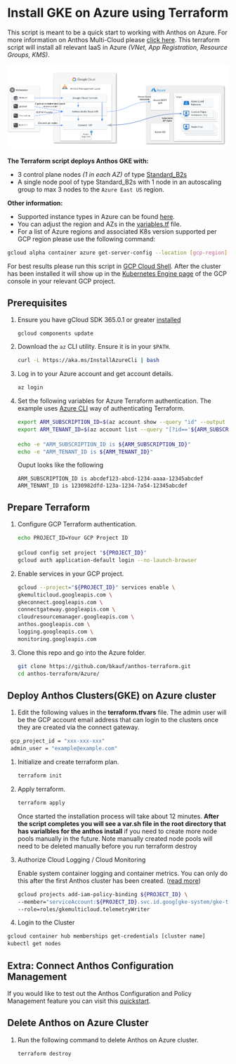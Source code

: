 # Install GKE on Azure using Terraform

This script is meant to be a quick start to working with Anthos on Azure. For more information on Anthos Multi-Cloud please [click here](https://cloud.google.com/anthos/clusters/docs/multi-cloud/). This terraform script will install all relevant IaaS in Azure _(VNet, App Registration, Resource Groups, KMS)_.

![Anthos Multi-Cloud](Anthos-Multi-Azure.png)

 **The Terraform script deploys Anthos GKE with:**
 
- 3 control plane nodes _(1 in each AZ)_ of type [Standard_B2s](https://docs.microsoft.com/en-us/azure/virtual-machines/sizes-b-series-burstable)
- A single node pool of type Standard_B2s with 1 node in an autoscaling group to max 3 nodes to the `Azure East US` region.

**Other information:**
- Supported instance types in Azure can be found [here](https://cloud.google.com/anthos/clusters/docs/multi-cloud/azure/reference/supported-vms).
- You can adjust the region and AZs in the [variables.tf](/anthos-multi-cloud/Azure/variables.tf) file.
- For a list of Azure regions and associated K8s version supported per GCP region please use the following command:
```bash
gcloud alpha container azure get-server-config --location [gcp-region]
```
For best results please run this script in [GCP Cloud Shell](https://cloud.google.com/shell/docs/using-cloud-shelll). After the cluster has been installed it will show up in the [Kubernetes Engine page](https://console.cloud.google.com/kubernetes/list/overview) of the GCP console in your relevant GCP project.

## Prerequisites

1. Ensure you have gCloud SDK 365.0.1 or greater [installed](https://cloud.google.com/sdk/docs/install)
   ```
   gcloud components update
   ```

1. Download the `az` CLI utility. Ensure it is in your `$PATH`.

   ```bash
   curl -L https://aka.ms/InstallAzureCli | bash
   ```

1. Log in to your Azure account and get account details.

   ```bash
   az login
   ```

1. Set the following variables for Azure Terraform authentication. The example uses [Azure CLI](https://registry.terraform.io/providers/hashicorp/azurerm/latest/docs/guides/azure_cli) way of authenticating Terraform.

   ```bash
   export ARM_SUBSCRIPTION_ID=$(az account show --query "id" --output tsv)
   export ARM_TENANT_ID=$(az account list --query "[?id=='${ARM_SUBSCRIPTION_ID}'].{tenantId:tenantId}" --output tsv)

   echo -e "ARM_SUBSCRIPTION_ID is ${ARM_SUBSCRIPTION_ID}"
   echo -e "ARM_TENANT_ID is ${ARM_TENANT_ID}"
   ```

   Ouput looks like the following

   ```
   ARM_SUBSCRIPTION_ID is abcdef123-abcd-1234-aaaa-12345abcdef
   ARM_TENANT_ID is 1230982dfd-123a-1234-7a54-12345abcdef
   ```

## Prepare Terraform

1. Configure GCP Terraform authentication.

   ```bash
   echo PROJECT_ID=Your GCP Project ID

   gcloud config set project "${PROJECT_ID}"
   gcloud auth application-default login --no-launch-browser
   ```

1. Enable services in your GCP project.

   ```bash
   gcloud --project="${PROJECT_ID}" services enable \
   gkemulticloud.googleapis.com \
   gkeconnect.googleapis.com \
   connectgateway.googleapis.com \
   cloudresourcemanager.googleapis.com \
   anthos.googleapis.com \
   logging.googleapis.com \
   monitoring.googleapis.com
   ```

1. Clone this repo and go into the Azure folder.

   ```bash
   git clone https://github.com/bkauf/anthos-terraform.git
   cd anthos-terraform/Azure/
   ```

## Deploy Anthos Clusters(GKE) on Azure cluster

1. Edit the following values in the **terraform.tfvars** file. The admin user will be the GCP account email address that can login to the clusters once they are created via the connect gateway.

  ```bash
   gcp_project_id = "xxx-xxx-xxx"
   admin_user = "example@example.com"
   ```

1. Initialize and create terraform plan.

   ```bash
   terraform init
   ```

1. Apply terraform.

   ```bash
   terraform apply
   ```
    Once started the installation process will take about 12 minutes. **After the script completes you will see a var.sh file in the root directory that has varialbles for the anthos install** if you need to create more node pools manually in the future. Note manually created node pools will need to be deleted manually before you run terraform destroy

1. Authorize Cloud Logging / Cloud Monitoring

   Enable system container logging and container metrics. You can only do this after the first Anthos cluster has been created.
   ([read more](https://cloud.google.com/anthos/clusters/docs/multi-cloud/aws/how-to/create-cluster#telemetry-agent-auth))

   ``` bash
   gcloud projects add-iam-policy-binding ${PROJECT_ID} \
   --member="serviceAccount:${PROJECT_ID}.svc.id.goog[gke-system/gke-telemetry-agent]" \
   --role=roles/gkemulticloud.telemetryWriter
   ```

 1. Login to the Cluster

   ```bash
   gcloud container hub memberships get-credentials [cluster name]
   kubectl get nodes
   ```
## Extra: Connect Anthos Configuration Management

If you would like to test out the Anthos Configuration and Policy Management feature you can visit this [quickstart](https://cloud.google.com/anthos-config-management/docs/archive/1.9/config-sync-quickstart).

## Delete Anthos on Azure Cluster

1. Run the following command to delete Anthos on Azure cluster.

   ```bash
   terraform destroy
   ```
